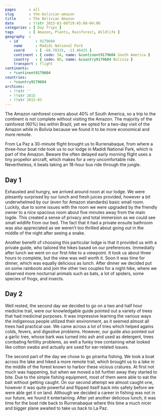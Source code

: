 ```yaml
---
pages      : all
slug       : the-bolivian-amazon
title      : The Bolivian Amazon
date       : !!str 2015-03-08T19:45:00-04:00
categories : [ Day Trips ]
tags       : [ Amazon, Plants, Rainforest, Wildlife ]
geography  :
  - id        : 9179604
    name      : Madidi National Park
    coord     : [ -68.70335, -13.46425 ]
    continent : { code: SA, name: &continent9179604 South America }
    country   : { code: BO, name: &country9179604 Bolivia }
    transport : flight
continents:
  - *continent9179604
countries:
  - *country9179604
archives:
  - !!str ''
  - !!str 2015
  - !!str 2015-03
---
```


The Amazon rainforest covers about 40% of South America, so a trip to the continent is not complete without visiting the Amazon. The majority of the rainforest (60%) lies within Brazil, yet we opted for a two-day visit of the Amazon while in Bolivia because we found it to be more economical and more remote.

From La Paz a 30-minute flight brought us to Rurrenabaque, from where a three-hour boat ride took us to our lodge in Madidi National Park, which is part of the Amazon. Beware the often delayed early morning flight uses a tiny propellor aircraft, which makes for a very uncomfortable ride. Nevertheless, it beats taking an 18-hour bus ride through the jungle.

## Day 1
Exhausted and hungry, we arrived around noon at our lodge. We were plesantly surprised by our lunch and fresh juices provided, however a bit underwhelmed by our (even for Amazon standards) basic small room. Luckily, due to some issues with the room we were upgraded by the friendly owner to a nice spacious room about five minutes away from the main logde. This created a sense of privacy and total immersion as we could see small wildlife from our bed. The fact that it had a private ensuite bathroom was also appreciated as we weren’t too thrilled about going out in the middle of the night after seeing a snake.

Another benefit of choosing this particular lodge is that it provided us with a private guide, who tailored the hikes based on our preferences. Immediatly after lunch we went on our first hike to a viewpoint. It took us about three hours to complete, but the view was well worth it. Soon it was time for dinner, which was equally delicious as lunch. After dinner we decided put on some rainboots and join the other two couples for a night hike, where we observed more nocturnal animals such as bats, a lot of spiders, some species of frogs, and insects.

## Day 2
Well rested, the second day we decided to go on a two and half hour medicine trail, were our knowledgable guide pointed out a variety of trees that had medicinal purposes. It was impressive learning the various ways the indigenous people utilized their environment, as it seemed almost all trees had practical use. We came across a lot of tries which helped agains colds, fevers, and digestive problems. However, our guide also pointed out a garlic tree, whose bark was turned into ash and used as detergent, trees combating fertility problems, as well a funky tree containing what looked like cotton swabs and actually are used for ear-related issues.

The second part of the day we chose to go piranha fishing. We took a boat across the lake and hiked a more remote trail, which brought us to a lake in the middle of the forest known to harbor these vicious cratures. At first not much was happening, but when we moved a bit further away they started to bite. Due to the simple fishing equipment, most of them were able to eat the bait without getting caught. On our second attempt we almost caught one, however it was quite powerful and flipped itself back into safety before we were able get it on land. Although we decided a career in fishing was not in our future, we found it entertaining. After yet another delicious lunch, it was time for the boat ride back to Rurrenabaque where this time a much nicer and bigger plane awaited to take us back to La Paz.